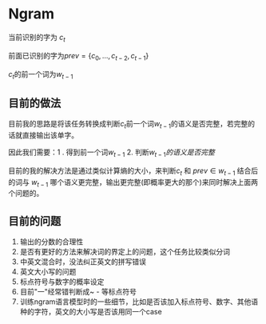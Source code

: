 # Ngram



当前识别的字为 $c_t$

前面已识别的字为$prev=\{c_0, ...,c_{t-2}, c_{t-1}\}$

$c_t$的前一个词为$w_{t-1}$

## 目前的做法

目前我的思路是将该任务转换成判断$c_t$前一个词$w_{t-1}$的语义是否完整，若完整的话就直接输出该单字。

因此我们需要：1 .  得到前一个词$w_{t-1}$ 2.  判断$w_{t-1}的语义是否完整$ 



目前的我的解决方法是通过类似计算熵的大小，来判断$c_t$ 和 $prev \in w_{t-1}$  结合后的词与 $w_{t-1}$ 哪个语义更完整，输出更完整(即概率更大的那个)来同时解决上面两个问题的。



## 目前的问题

1.  输出的分数的合理性
2.  是否有更好的方法来解决词的界定上的问题，这个任务比较类似分词
3.  中英文混合时，没法纠正英文的拼写错误
4.  英文大小写的问题
5.  标点符号与数字的概率设定
6.  目前"一"经常错判断成~ - 等标点符号
7.   训练ngram语言模型时的一些细节，比如是否该加入标点符号、数字、其他语种的字符，英文的大小写是否该用同一个case